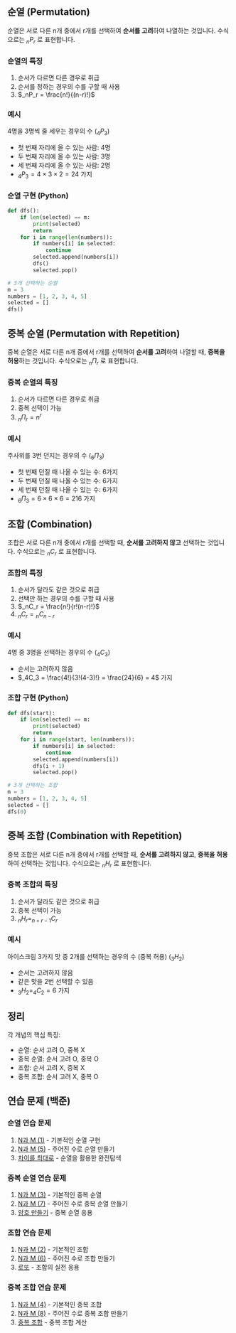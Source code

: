 ## 순열 (Permutation)

순열은 서로 다른 n개 중에서 r개를 선택하여 **순서를 고려**하여 나열하는 것입니다.
수식으로는 $_nP_r$ 로 표현합니다.

### 순열의 특징
1. 순서가 다르면 다른 경우로 취급
2. 순서를 정하는 경우의 수를 구할 때 사용
3. $_nP_r = \frac{n!}{(n-r)!}$

### 예시
4명을 3명씩 줄 세우는 경우의 수 ($_4P_3$)
- 첫 번째 자리에 올 수 있는 사람: 4명
- 두 번째 자리에 올 수 있는 사람: 3명
- 세 번째 자리에 올 수 있는 사람: 2명
- $_4P_3 = 4 \times 3 \times 2 = 24$ 가지

### 순열 구현 (Python)
```python
def dfs():
    if len(selected) == m:
        print(selected)
        return
    for i in range(len(numbers)):
        if numbers[i] in selected:
            continue
        selected.append(numbers[i])
        dfs()
        selected.pop()

# 3개 선택하는 순열
m = 3 
numbers = [1, 2, 3, 4, 5]
selected = []
dfs()
```

## 중복 순열 (Permutation with Repetition)

중복 순열은 서로 다른 n개 중에서 r개를 선택하여 **순서를 고려**하여 나열할 때, **중복을 허용**하는 것입니다.
수식으로는 $_n\Pi_r$ 로 표현합니다.

### 중복 순열의 특징
1. 순서가 다르면 다른 경우로 취급
2. 중복 선택이 가능
3. $_n\Pi_r = n^r$

### 예시
주사위를 3번 던지는 경우의 수 ($_6\Pi_3$)
- 첫 번째 던질 때 나올 수 있는 수: 6가지
- 두 번째 던질 때 나올 수 있는 수: 6가지
- 세 번째 던질 때 나올 수 있는 수: 6가지
- $_6\Pi_3 = 6 \times 6 \times 6 = 216$ 가지

## 조합 (Combination)

조합은 서로 다른 n개 중에서 r개를 선택할 때, **순서를 고려하지 않고** 선택하는 것입니다.
수식으로는 $_nC_r$ 로 표현합니다.

### 조합의 특징
1. 순서가 달라도 같은 것으로 취급
2. 선택만 하는 경우의 수를 구할 때 사용
3. $_nC_r = \frac{n!}{r!(n-r)!}$
4. $_nC_r = {_nC_{n-r}}$

### 예시
4명 중 3명을 선택하는 경우의 수 ($_4C_3$)
- 순서는 고려하지 않음
- $_4C_3 = \frac{4!}{3!(4-3)!} = \frac{24}{6} = 4$ 가지

### 조합 구현 (Python)
```python
def dfs(start):
    if len(selected) == m:
        print(selected)
        return
    for i in range(start, len(numbers)):
        if numbers[i] in selected:
            continue
        selected.append(numbers[i])
        dfs(i + 1)
        selected.pop()

# 3개 선택하는 조합
m = 3
numbers = [1, 2, 3, 4, 5]
selected = []
dfs(0)
```

## 중복 조합 (Combination with Repetition)

중복 조합은 서로 다른 n개 중에서 r개를 선택할 때, **순서를 고려하지 않고**, **중복을 허용**하여 선택하는 것입니다.
수식으로는 $_nH_r$ 로 표현합니다.

### 중복 조합의 특징
1. 순서가 달라도 같은 것으로 취급
2. 중복 선택이 가능
3. $_nH_r = _{n+r-1}C_r$

### 예시
아이스크림 3가지 맛 중 2개를 선택하는 경우의 수 (중복 허용) ($_3H_2$)
- 순서는 고려하지 않음
- 같은 맛을 2번 선택할 수 있음
- $_3H_2 = _4C_2 = 6$ 가지

## 정리

각 개념의 핵심 특징:
- 순열: 순서 고려 O, 중복 X
- 중복 순열: 순서 고려 O, 중복 O
- 조합: 순서 고려 X, 중복 X
- 중복 조합: 순서 고려 X, 중복 O

## 연습 문제 (백준)

### 순열 연습 문제
1. [N과 M (1)](https://www.acmicpc.net/problem/15649) - 기본적인 순열 구현
2. [N과 M (5)](https://www.acmicpc.net/problem/15654) - 주어진 수로 순열 만들기
3. [차이를 최대로](https://www.acmicpc.net/problem/10819) - 순열을 활용한 완전탐색

### 중복 순열 연습 문제
1. [N과 M (3)](https://www.acmicpc.net/problem/15651) - 기본적인 중복 순열
2. [N과 M (7)](https://www.acmicpc.net/problem/15656) - 주어진 수로 중복 순열 만들기
3. [암호 만들기](https://www.acmicpc.net/problem/1759) - 중복 순열 응용

### 조합 연습 문제
1. [N과 M (2)](https://www.acmicpc.net/problem/15650) - 기본적인 조합
2. [N과 M (6)](https://www.acmicpc.net/problem/15655) - 주어진 수로 조합 만들기
3. [로또](https://www.acmicpc.net/problem/6603) - 조합의 실전 응용

### 중복 조합 연습 문제
1. [N과 M (4)](https://www.acmicpc.net/problem/15652) - 기본적인 중복 조합
2. [N과 M (8)](https://www.acmicpc.net/problem/15657) - 주어진 수로 중복 조합 만들기
3. [중복 조합](https://www.acmicpc.net/problem/2407) - 중복 조합 계산